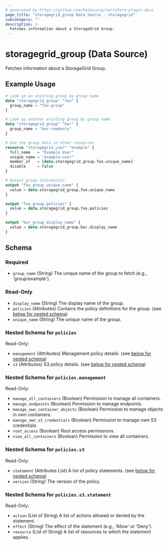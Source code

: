 ```yaml
---
# generated by https://github.com/hashicorp/terraform-plugin-docs
page_title: "storagegrid_group Data Source - storagegrid"
subcategory: ""
description: |-
  Fetches information about a StorageGrid Group.
---
```


# storagegrid_group (Data Source)

Fetches information about a StorageGrid Group.

## Example Usage

```terraform
# Look up an existing group by group name
data "storagegrid_group" "foo" {
  group_name = "foo-group"
}

# Look up another existing group by group name
data "storagegrid_group" "bar" {
  group_name = "bar-readonly"
}

# Use the group data in other resources
resource "storagegrid_user" "example" {
  full_name   = "Example User"
  unique_name = "example-user"
  member_of   = [data.storagegrid_group.foo.unique_name]
  disable     = false
}

# Output group information
output "foo_group_unique_name" {
  value = data.storagegrid_group.foo.unique_name
}

output "foo_group_policies" {
  value = data.storagegrid_group.foo.policies
}

output "bar_group_display_name" {
  value = data.storagegrid_group.bar.display_name
}
```

<!-- schema generated by tfplugindocs -->
## Schema

### Required

- `group_name` (String) The unique name of the group to fetch (e.g., 'group/example').

### Read-Only

- `display_name` (String) The display name of the group.
- `policies` (Attributes) Contains the policy definitions for the group. (see [below for nested schema](#nestedatt--policies))
- `unique_name` (String) The unique name of the group.

<a id="nestedatt--policies"></a>
### Nested Schema for `policies`

Read-Only:

- `management` (Attributes) Management policy details. (see [below for nested schema](#nestedatt--policies--management))
- `s3` (Attributes) S3 policy details. (see [below for nested schema](#nestedatt--policies--s3))

<a id="nestedatt--policies--management"></a>
### Nested Schema for `policies.management`

Read-Only:

- `manage_all_containers` (Boolean) Permission to manage all containers.
- `manage_endpoints` (Boolean) Permission to manage endpoints.
- `manage_own_container_objects` (Boolean) Permission to manage objects in own containers.
- `manage_own_s3_credentials` (Boolean) Permission to manage own S3 credentials.
- `root_access` (Boolean) Root access permissions.
- `view_all_containers` (Boolean) Permission to view all containers.


<a id="nestedatt--policies--s3"></a>
### Nested Schema for `policies.s3`

Read-Only:

- `statement` (Attributes List) A list of policy statements. (see [below for nested schema](#nestedatt--policies--s3--statement))
- `version` (String) The version of the policy.

<a id="nestedatt--policies--s3--statement"></a>
### Nested Schema for `policies.s3.statement`

Read-Only:

- `action` (List of String) A list of actions allowed or denied by the statement.
- `effect` (String) The effect of the statement (e.g., 'Allow' or 'Deny').
- `resource` (List of String) A list of resources to which the statement applies.
